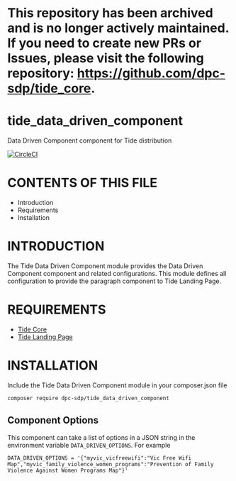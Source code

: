 # This repository has been archived and is no longer actively maintained. If you need to create new PRs or Issues, please visit the following repository: https://github.com/dpc-sdp/tide_core.

# tide_data_driven_component
Data Driven Component component for Tide distribution

[![CircleCI](https://circleci.com/gh/dpc-sdp/tide_data_driven_component.svg?style=svg&circle-token=fa59f0c56069c182766c7e1e0d56eb9f205210ab)](https://circleci.com/gh/dpc-sdp/tide_data_driven_component)

# CONTENTS OF THIS FILE

* Introduction
* Requirements
* Installation

# INTRODUCTION
The Tide Data Driven Component module provides the Data Driven Component component and related configurations.
This module defines all configuration to provide the paragraph component to Tide Landing Page.

# REQUIREMENTS
* [Tide Core](https://github.com/dpc-sdp/tide_core)
* [Tide Landing Page](https://github.com/dpc-sdp/tide_landing_page)

# INSTALLATION
Include the Tide Data Driven Component module in your composer.json file

```bash
composer require dpc-sdp/tide_data_driven_component
```

## Component Options
This component can take a list of options in a JSON string in the environment
variable `DATA_DRIVEN_OPTIONS`. For example

```
DATA_DRIVEN_OPTIONS = '{"myvic_vicfreewifi":"Vic Free Wifi Map","myvic_family_violence_women_programs":"Prevention of Family Violence Against Women Programs Map"}'
```
